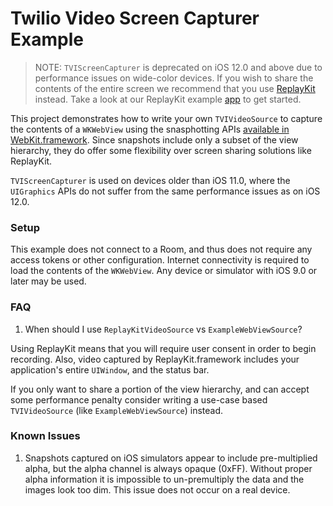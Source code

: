 # Twilio Video Screen Capturer Example

> NOTE: `TVIScreenCapturer` is deprecated on iOS 12.0 and above due to performance issues on wide-color devices. If you wish to share the contents of the entire screen we recommend that you use [ReplayKit](https://developer.apple.com/documentation/replaykit) instead. Take a look at our ReplayKit example [app](../ReplayKitExample) to get started.

This project demonstrates how to write your own `TVIVideoSource` to capture the contents of a `WKWebView` using the snasphotting APIs [available in WebKit.framework](https://developer.apple.com/documentation/webkit). Since snapshots include only a subset of the view hierarchy, they do offer some flexibility over screen sharing solutions like ReplayKit.

`TVIScreenCapturer` is used on devices older than iOS 11.0, where the `UIGraphics` APIs do not suffer from the same performance issues as on iOS 12.0.

### Setup

This example does not connect to a Room, and thus does not require any access tokens or other configuration. Internet connectivity is required to load the contents of the `WKWebView`. Any device or simulator with iOS 9.0 or later may be used.

### FAQ

1. When should I use `ReplayKitVideoSource` vs `ExampleWebViewSource`?

Using ReplayKit means that you will require user consent in order to begin recording. Also, video captured by ReplayKit.framework includes your application's entire `UIWindow`, and the status bar.

If you only want to share a portion of the view hierarchy, and can accept some performance penalty consider writing a use-case based `TVIVideoSource` (like `ExampleWebViewSource`) instead.

### Known Issues

1. Snapshots captured on iOS simulators appear to include pre-multiplied alpha, but the alpha channel is always opaque (0xFF). Without proper alpha information it is impossible to un-premultiply the data and the images look too dim. This issue does not occur on a real device.

